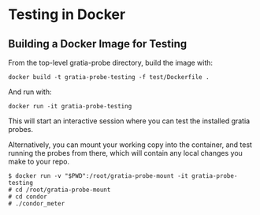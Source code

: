 Testing in Docker
=================

## Building a Docker Image for Testing

From the top-level gratia-probe directory, build the image with:

```
docker build -t gratia-probe-testing -f test/Dockerfile .
```

And run with:

```
docker run -it gratia-probe-testing
```

This will start an interactive session where you can test the installed
gratia probes.

Alternatively, you can mount your working copy into the container, and
test running the probes from there, which will contain any local changes
you make to your repo.

```
$ docker run -v "$PWD":/root/gratia-probe-mount -it gratia-probe-testing
# cd /root/gratia-probe-mount
# cd condor
# ./condor_meter
```

